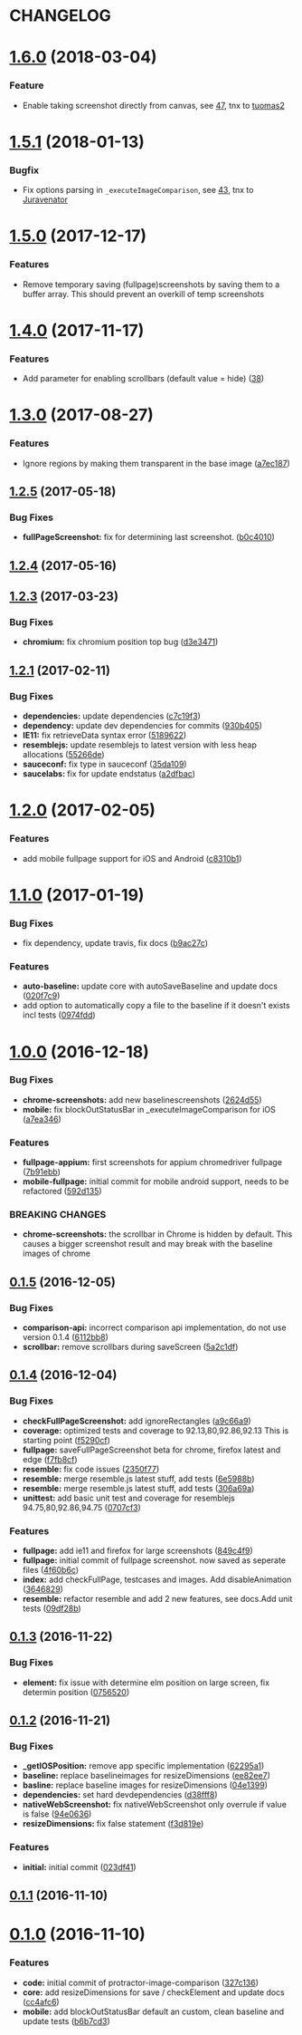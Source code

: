 # CHANGELOG

<a name="1.6.0"></a>
# [1.6.0](https://github.com/wswebcreation/protractor-image-comparison/compare/v1.5.1...v1.6.0) (2018-03-04)

### Feature

* Enable taking screenshot directly from canvas, see [47](https://github.com/wswebcreation/protractor-image-comparison/pull/47), tnx to [tuomas2](https://github.com/tuomas2)


<a name="1.5.1"></a>
# [1.5.1](https://github.com/wswebcreation/protractor-image-comparison/compare/v1.5.0...v1.5.1) (2018-01-13)

### Bugfix

* Fix options parsing in `_executeImageComparison`, see [43](https://github.com/wswebcreation/protractor-image-comparison/pull/43), tnx to [Juravenator](https://github.com/Juravenator)

<a name="1.5.0"></a>
# [1.5.0](https://github.com/wswebcreation/protractor-image-comparison/compare/v1.4.0...v1.5.0) (2017-12-17)

### Features

* Remove temporary saving (fullpage)screenshots by saving them to a buffer array. This should prevent an overkill of temp screenshots

<a name="1.4.0"></a>
# [1.4.0](https://github.com/wswebcreation/protractor-image-comparison/compare/v1.3.0...v1.4.0) (2017-11-17)


### Features

* Add parameter for enabling scrollbars (default value = hide) ([38](https://github.com/wswebcreation/protractor-image-comparison/pull/38))


<a name="1.3.0"></a>
# [1.3.0](https://github.com/wswebcreation/protractor-image-comparison/compare/v1.2.5...v1.3.0) (2017-08-27)


### Features

* Ignore regions by making them transparent in the base image ([a7ec187](https://github.com/wswebcreation/protractor-image-comparison/commit/a7ec1873a5429eb077c4fa4dc82edd07f179f4f6))


<a name="1.2.5"></a>
## [1.2.5](https://github.com/wswebcreation/protractor-image-comparison/compare/v1.2.4...v1.2.5) (2017-05-18)


### Bug Fixes

* **fullPageScreenshot:** fix for determining last screenshot. ([b0c4010](https://github.com/wswebcreation/protractor-image-comparison/commit/b0c4010))



<a name="1.2.4"></a>
## [1.2.4](https://github.com/wswebcreation/protractor-image-comparison/compare/v1.2.3...v1.2.4) (2017-05-16)



<a name="1.2.3"></a>
## [1.2.3](https://github.com/wswebcreation/protractor-image-comparison/compare/v1.2.2...v1.2.3) (2017-03-23)


### Bug Fixes

* **chromium:** fix chromium position top bug ([d3e3471](https://github.com/wswebcreation/protractor-image-comparison/commit/d3e3471))



<a name="1.2.1"></a>
## [1.2.1](https://github.com/wswebcreation/protractor-image-comparison/compare/v1.2.0...v1.2.1) (2017-02-11)


### Bug Fixes

* **dependencies:** update dependencies ([c7c19f3](https://github.com/wswebcreation/protractor-image-comparison/commit/c7c19f3))
* **dependency:** update dev dependencies for commits ([930b405](https://github.com/wswebcreation/protractor-image-comparison/commit/930b405))
* **IE11:** fix retrieveData syntax error ([5189622](https://github.com/wswebcreation/protractor-image-comparison/commit/5189622))
* **resemblejs:** update resemblejs to latest version with less heap allocations ([55266de](https://github.com/wswebcreation/protractor-image-comparison/commit/55266de))
* **sauceconf:** fix type in sauceconf ([35da109](https://github.com/wswebcreation/protractor-image-comparison/commit/35da109))
* **saucelabs:** fix for update endstatus ([a2dfbac](https://github.com/wswebcreation/protractor-image-comparison/commit/a2dfbac))



<a name="1.2.0"></a>
# [1.2.0](https://github.com/wswebcreation/protractor-image-comparison/compare/v1.1.0...v1.2.0) (2017-02-05)


### Features

* add mobile fullpage support for iOS and Android ([c8310b1](https://github.com/wswebcreation/protractor-image-comparison/commit/c8310b1))



<a name="1.1.0"></a>
# [1.1.0](https://github.com/wswebcreation/protractor-image-comparison/compare/v1.0.0...v1.1.0) (2017-01-19)


### Bug Fixes

* fix dependency, update travis, fix docs ([b9ac27c](https://github.com/wswebcreation/protractor-image-comparison/commit/b9ac27c))


### Features

* **auto-baseline:** update core with autoSaveBaseline and update docs ([020f7c9](https://github.com/wswebcreation/protractor-image-comparison/commit/020f7c9))
* add option to automatically copy a file to the baseline if it doesn't exists incl tests ([0974fdd](https://github.com/wswebcreation/protractor-image-comparison/commit/0974fdd))



<a name="1.0.0"></a>
# [1.0.0](https://github.com/wswebcreation/protractor-image-comparison/compare/v0.1.5...v1.0.0) (2016-12-18)


### Bug Fixes

* **chrome-screenshots:** add new baselinescreenshots ([2624d55](https://github.com/wswebcreation/protractor-image-comparison/commit/2624d55))
* **mobile:** fix blockOutStatusBar in _executeImageComparison for iOS ([a7ea346](https://github.com/wswebcreation/protractor-image-comparison/commit/a7ea346))


### Features

* **fullpage-appium:** first screenshots for appium chromedriver fullpage ([7b91ebb](https://github.com/wswebcreation/protractor-image-comparison/commit/7b91ebb))
* **mobile-fullpage:** initial commit for mobile android support, needs to be refactored ([592d135](https://github.com/wswebcreation/protractor-image-comparison/commit/592d135))


### BREAKING CHANGES

* **chrome-screenshots:** the scrollbar in Chrome is hidden by default. This causes a bigger screenshot result and may break with the baseline images of chrome



<a name="0.1.5"></a>
## [0.1.5](https://github.com/wswebcreation/protractor-image-comparison/compare/v0.1.4...v0.1.5) (2016-12-05)


### Bug Fixes

* **comparison-api:** incorrect comparison api implementation, do not use version 0.1.4 ([6112bb8](https://github.com/wswebcreation/protractor-image-comparison/commit/6112bb8))
* **scrollbar:** remove scrollbars during saveScreen ([5a2c1df](https://github.com/wswebcreation/protractor-image-comparison/commit/5a2c1df))



<a name="0.1.4"></a>
## [0.1.4](https://github.com/wswebcreation/protractor-image-comparison/compare/v0.1.3...v0.1.4) (2016-12-04)


### Bug Fixes

* **checkFullPageScreenshot:** add ignoreRectangles ([a9c66a9](https://github.com/wswebcreation/protractor-image-comparison/commit/a9c66a9))
* **coverage:** optimized tests and coverage to 92.13,80,92.86,92.13 This is starting point ([f5290cf](https://github.com/wswebcreation/protractor-image-comparison/commit/f5290cf))
* **fullpage:** saveFullPageScreenshot beta for chrome, firefox latest and edge ([f7fb8cf](https://github.com/wswebcreation/protractor-image-comparison/commit/f7fb8cf))
* **resemble:** fix code issues ([2350f77](https://github.com/wswebcreation/protractor-image-comparison/commit/2350f77))
* **resemble:** merge resemble.js latest stuff, add tests ([6e5988b](https://github.com/wswebcreation/protractor-image-comparison/commit/6e5988b))
* **resemble:** merge resemble.js latest stuff, add tests ([306a69a](https://github.com/wswebcreation/protractor-image-comparison/commit/306a69a))
* **unittest:** add basic unit test and coverage for resemblejs 94.75,80,92.86,94.75 ([0707cf3](https://github.com/wswebcreation/protractor-image-comparison/commit/0707cf3))


### Features

* **fullpage:** add ie11 and firefox for large screenshots ([849c4f9](https://github.com/wswebcreation/protractor-image-comparison/commit/849c4f9))
* **fullpage:** initial commit of fullpage screenshot. now saved as seperate files ([4f60b6c](https://github.com/wswebcreation/protractor-image-comparison/commit/4f60b6c))
* **index:** add checkFullPage, testcases and images. Add disableAnimation ([3646829](https://github.com/wswebcreation/protractor-image-comparison/commit/3646829))
* **resemble:** refactor resemble and add 2 new features, see docs.Add unit tests ([09df28b](https://github.com/wswebcreation/protractor-image-comparison/commit/09df28b))



<a name="0.1.3"></a>
## [0.1.3](https://github.com/wswebcreation/protractor-image-comparison/compare/v0.1.2...v0.1.3) (2016-11-22)


### Bug Fixes

* **element:** fix issue with determine elm position on large screen, fix determin position ([0756520](https://github.com/wswebcreation/protractor-image-comparison/commit/0756520))



<a name="0.1.2"></a>
## [0.1.2](https://github.com/wswebcreation/protractor-image-comparison/compare/v0.1.1...v0.1.2) (2016-11-21)


### Bug Fixes

* **_getIOSPosition:** remove app specific implementation ([62295a1](https://github.com/wswebcreation/protractor-image-comparison/commit/62295a1))
* **baseline:** replace baselineimages for resizeDimensions ([ee82ee7](https://github.com/wswebcreation/protractor-image-comparison/commit/ee82ee7))
* **basline:** replace baseline images for resizeDimensions ([04e1399](https://github.com/wswebcreation/protractor-image-comparison/commit/04e1399))
* **dependencies:** set hard devdependencies ([d38fff8](https://github.com/wswebcreation/protractor-image-comparison/commit/d38fff8))
* **nativeWebScreenshot:** fix nativeWebScreenshot only overrule if value is false ([94e0636](https://github.com/wswebcreation/protractor-image-comparison/commit/94e0636))
* **resizeDimensions:** fix false statement ([f3d819e](https://github.com/wswebcreation/protractor-image-comparison/commit/f3d819e))


### Features

* **initial:** initial commit ([023df41](https://github.com/wswebcreation/protractor-image-comparison/commit/023df41))



<a name="0.1.1"></a>
## [0.1.1](https://github.com/wswebcreation/protractor-image-comparison/compare/v0.1.0...v0.1.1) (2016-11-10)



<a name="0.1.0"></a>
# [0.1.0](https://github.com/wswebcreation/protractor-image-comparison/compare/327c136...v0.1.0) (2016-11-10)


### Features

* **code:** initial commit of protractor-image-comparison ([327c136](https://github.com/wswebcreation/protractor-image-comparison/commit/327c136))
* **core:** add resizeDimensions for save / checkElement and update docs ([cc4afc6](https://github.com/wswebcreation/protractor-image-comparison/commit/cc4afc6))
* **mobile:** add blockOutStatusBar default an custom, clean baseline and update tests ([b6b7cd3](https://github.com/wswebcreation/protractor-image-comparison/commit/b6b7cd3))




